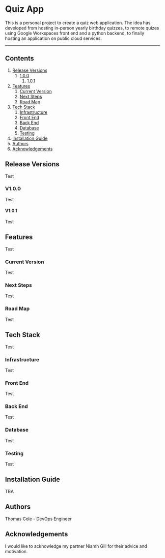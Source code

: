 # Quiz App

This is a personal project to create a quiz web application. The idea has developed from hosting in-person yearly birthday quizzes, to remote quizes using Google Workspaces front end and a python backend, to finally hosting an application on public cloud services.


---

## Contents
1. [Release Versions](#release_versions)
    1. [1.0.0](#1.0.0)
        1. [1.0.1](#1.0.1)
2. [Features](#features)
    1. [Current Version](#current_features)
    2. [Next Steps](#next_steps)
    3. [Road Map](#feature_roadmap)
3. [Tech Stack](#tech_stack)
    1. [Infrastructure](#infrastructure)
    2. [Front End](#froint_end)
    3. [Back End](#back_end)
    4. [Database](#database)
    5. [Testing](#testing)
4. [Installation Guide](#installation)
5. [Authors](#authors)
6. [Acknowledgements](#acknowledgements)

## Release Versions <a name="release_versions"></a>
Test

### V1.0.0 <a name="1.0.0"></a>
Test

#### V1.0.1 <a name="1.0.1"></a>
Test

## Features <a name="features"></a>
Test

### Current Version <a name="current_features"></a>
Test

### Next Steps <a name="next_steps"></a>
Test

### Road Map <a name="feature_roadmap"></a>
Test

## Tech Stack <a name="tech_stack"></a>
Test

### Infrastructure <a name="infrastructure"></a>
Test

### Front End <a name="front_end"></a>
Test

### Back End <a name="back_end"></a>
Test

### Database <a name="database"></a>
Test

### Testing <a name="testing"></a>
Test

## Installation Guide <a name="installation"></a>
TBA

## Authors <a name="authors"></a>
Thomas Cole - DevOps Engineer

## Acknowledgements <a name="acknowledgements"></a>
I would like to acknowledge my partner Niamh Gill for their advice and motivation.